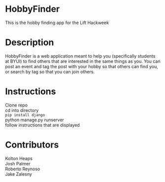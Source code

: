 # HobbyFinder
This is the hobby finding app for the Lift Hackweek  

# Description
HobbyFinder is a web application meant to help you (specifically students at BYUI) to find others that are interested in the same things as you.
You can post an event and tag the post with your hobby so that others can find you, or search by tag so that you can join others.  

# Instructions
Clone repo  
cd into directory  
`pip install django`  
python manage.py runserver  
follow instructions that are displayed  

# Contributors
Kolton Heaps  
Josh Palmer  
Roberto Reynoso  
Jake Zalesny  
